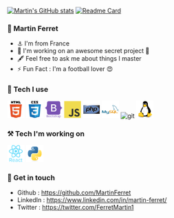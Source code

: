 [![Martin's GitHub stats](https://github-readme-stats.vercel.app/api?username=martinferret)](https://github.com/martinferret/github-readme-stats)
[![Readme Card](https://github-readme-stats.vercel.app/api/pin/?martinferret=martinferret&repo=github-Symfony-E-commerce)](https://github.com/martinferret/github-readme-stats)


### 🤙 Martin Ferret

* ⚓ I'm from France
* 🧙 I'm working on an awesome secret project 🤫
* 🖋️ Feel free to ask me about things I master
* ⚡ Fun Fact : I'm a football lover 😍


### 🔑 Tech I use

<p class="align-left"><img src="https://raw.githubusercontent.com/devicons/devicon/master/icons/html5/html5-original-wordmark.svg" alt="html5" width="40" height="40"/>
<img src="https://raw.githubusercontent.com/devicons/devicon/master/icons/css3/css3-original-wordmark.svg" alt="css3" width="40" height="40"/> </a>
<img src="https://raw.githubusercontent.com/devicons/devicon/master/icons/bootstrap/bootstrap-plain-wordmark.svg" alt="bootstrap" width="40" height="40"/>
<img src="https://raw.githubusercontent.com/devicons/devicon/master/icons/javascript/javascript-original.svg" alt="javascript" width="40" height="40"/>
<img src="https://raw.githubusercontent.com/devicons/devicon/master/icons/php/php-original.svg" alt="php" width="40" height="40"/>
<img src="https://raw.githubusercontent.com/devicons/devicon/master/icons/mysql/mysql-original-wordmark.svg" alt="mysql" width="40" height="40"/>
<img src="https://www.vectorlogo.zone/logos/git-scm/git-scm-icon.svg" alt="git" width="40" height="40"/></a>
<img src="https://raw.githubusercontent.com/devicons/devicon/master/icons/linux/linux-original.svg" alt="linux" width="40" height="40"/> </p>


### ⚒️ Tech I'm working on

<p class="align-left"><img src="https://raw.githubusercontent.com/devicons/devicon/master/icons/react/react-original-wordmark.svg" alt="react" width="40" height="40"/>
<img src="https://raw.githubusercontent.com/devicons/devicon/master/icons/python/python-original.svg" alt="python" width="40" height="40"/> </p>

### 💬 Get in touch

- Github : https://github.com/MartinFerret
- LinkedIn : https://www.linkedin.com/in/martin-ferret/
- Twitter : https://twitter.com/FerretMartin1
